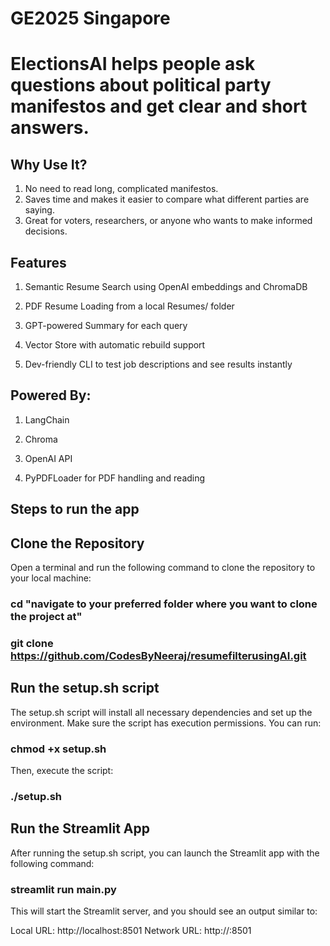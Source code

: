 # GE2025 Singapore
# ElectionsAI helps people ask questions about political party manifestos and get clear and short answers. 

## Why Use It?
1. No need to read long, complicated manifestos.
2. Saves time and makes it easier to compare what different parties are saying.
3. Great for voters, researchers, or anyone who wants to make informed decisions.


## Features
1. Semantic Resume Search using OpenAI embeddings and ChromaDB

2. PDF Resume Loading from a local Resumes/ folder

3. GPT-powered Summary for each query

4. Vector Store with automatic rebuild support
 
5. Dev-friendly CLI to test job descriptions and see results instantly

## Powered By:
1. LangChain

2. Chroma

3. OpenAI API

4. PyPDFLoader for PDF handling and reading

## Steps to run the app 

## Clone the Repository
Open a terminal and run the following command to clone the repository to your local machine:

### cd "navigate to your preferred folder where you want to clone the project at"

### git clone https://github.com/CodesByNeeraj/resumefilterusingAI.git

## Run the setup.sh script
The setup.sh script will install all necessary dependencies and set up the environment.
Make sure the script has execution permissions. You can run:

### chmod +x setup.sh

Then, execute the script:

### ./setup.sh

## Run the Streamlit App
After running the setup.sh script, you can launch the Streamlit app with the following command:

### streamlit run main.py
This will start the Streamlit server, and you should see an output similar to:

Local URL: http://localhost:8501
Network URL: http://<your-local-ip>:8501
